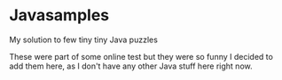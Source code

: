 # Javasamples
My solution to few tiny tiny Java puzzles

These were part of some online test but they were so funny I decided to add them here, as I don't have any other Java stuff here right now.
